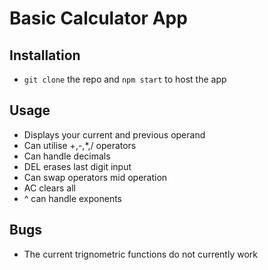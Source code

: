 # Basic Calculator App

## Installation 
- `git clone` the repo and `npm start` to host the app

## Usage 
- Displays your current and previous operand
- Can utilise +,-,*,/ operators
- Can handle decimals 
- DEL erases last digit input
- Can swap operators mid operation
- AC clears all 
- ^ can handle exponents 

## Bugs 
- The current trignometric functions do not currently work 
